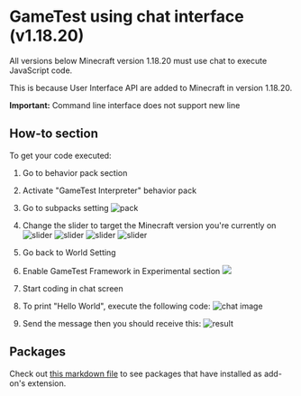 # GameTest using chat interface (v1.18.20)

All versions below Minecraft version 1.18.20 must use chat to execute JavaScript code.

This is because User Interface API are added to Minecraft in version 1.18.20.

**Important:** Command line interface does not support new line

## How-to section
To get your code executed:
1. Go to behavior pack section

2. Activate "GameTest Interpreter" behavior pack

3. Go to subpacks setting
![pack](https://media.discordapp.net/attachments/867015810312962063/963390578706489394/unknown.png)

4. Change the slider to target the Minecraft version you're currently on
![slider](https://media.discordapp.net/attachments/867015810312962063/963390735204376647/unknown.png)
![slider](https://media.discordapp.net/attachments/867015810312962063/963390835448250438/unknown.png)
![slider](https://media.discordapp.net/attachments/867015810312962063/963390908533973002/unknown.png)
![slider](https://media.discordapp.net/attachments/867015810312962063/963390971226259486/unknown.png)

5. Go back to World Setting

6. Enable GameTest Framework in Experimental section
![](https://api.mcpedl.com/storage/submissions/147180/images/gametest-interpeter_10.png)

7. Start coding in chat screen

8. To print "Hello World", execute the following code:
![chat image](https://media.discordapp.net/attachments/867015810312962063/963389507225387008/unknown.png)

9. Send the message then you should receive this:
![result](https://media.discordapp.net/attachments/867015810312962063/963389922906103859/unknown.png)


## Packages

Check out [this markdown file](./packages.md) to see packages that have installed as add-on's extension.